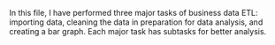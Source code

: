 In this file, I have performed three major tasks of business data ETL: importing data, cleaning the data in preparation for data analysis, and creating a bar graph. Each major task has subtasks for better analysis.
